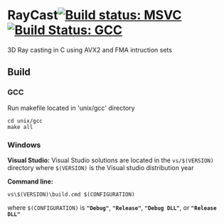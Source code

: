 # RayCast[![Build status: MSVC](https://ci.appveyor.com/api/projects/status/9c7uo3xxyguplf07?svg=true)](https://ci.appveyor.com/project/garrettsickles/raycast) [![Build Status: GCC](https://travis-ci.org/garrettsickles/RayCast.svg?branch=master)](https://travis-ci.org/garrettsickles/RayCast)

3D Ray casting in C using AVX2 and FMA intruction sets


## Build

### GCC
Run makefile located in 'unix/gcc' directory

```
cd unix/gcc
make all
```


### Windows
**Visual Studio:**
Visual Studio solutions are located in the `vs/$(VERSION)` directory where `$(VERSION)` is the Visual studio distribution year

**Command line:**
```
vs\$(VERSION)\build.cmd $(CONFIGURATION)
```
where `$(CONFIGURATION)` is **`"Debug"`**, **`"Release"`**, **`"Debug DLL"`**, or **`"Release DLL"`**
